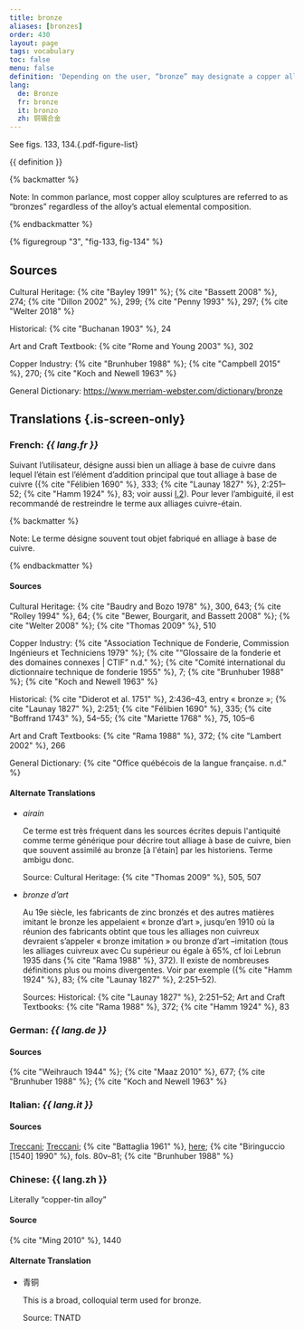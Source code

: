 ```yaml
---
title: bronze
aliases: [bronzes]
order: 430
layout: page
tags: vocabulary
toc: false
menu: false
definition: 'Depending on the user, “bronze” may designate a copper alloy that has tin as the primary added element or any other copper-based alloy. We recommend using the term “bronze” specifically for copper-tin alloys unless qualified by another term (e.g., “silicon bronze”). See [I.2§1](/vol-1/2/#S1).'
lang:
  de: Bronze
  fr: bronze
  it: bronzo
  zh: 铜锡合金
---
```


See figs. 133, 134.{.pdf-figure-list}

{{ definition }}

{% backmatter %}

Note: In common parlance, most copper alloy sculptures are referred to as “bronzes” regardless of the alloy’s actual elemental composition.

{% endbackmatter %}

{% figuregroup "3", "fig-133, fig-134" %}

## Sources

Cultural Heritage: {% cite "Bayley 1991" %}; {% cite "Bassett 2008" %}, 274; {% cite "Dillon 2002" %}, 299; {% cite "Penny 1993" %}, 297; {% cite "Welter 2018" %}

Historical: {% cite "Buchanan 1903" %}, 24

Art and Craft Textbook: {% cite "Rome and Young 2003" %}, 302

Copper Industry: {% cite "Brunhuber 1988" %}; {% cite "Campbell 2015" %}, 270; {% cite "Koch and Newell 1963" %}

General Dictionary: <https://www.merriam-webster.com/dictionary/bronze>

## Translations {.is-screen-only}

<div class="accordion">

### **French**: *{{ lang.fr }}*

Suivant l’utilisateur, désigne aussi bien un alliage à base de cuivre dans lequel l’étain est l’élément d’addition principal que tout alliage à base de cuivre ({% cite "Félibien 1690" %}, 333; {% cite "Launay 1827" %}, 2:251–52; {% cite "Hamm 1924" %}, 83; voir aussi [I.2](/vol-1/2/)). Pour lever l’ambiguité, il est recommandé de restreindre le terme aux alliages cuivre-étain.

{% backmatter %}

Note: Le terme désigne souvent tout objet fabriqué en alliage à base de cuivre.

{% endbackmatter %}

#### Sources

Cultural Heritage: {% cite "Baudry and Bozo 1978" %}, 300, 643; {% cite "Rolley 1994" %}, 64; {% cite "Bewer, Bourgarit, and Bassett 2008" %}; {% cite "Welter 2008" %}; {% cite "Thomas 2009" %}, 510

Copper Industry: {% cite "Association Technique de Fonderie, Commission Ingénieurs et Techniciens 1979" %}; {% cite "“Glossaire de la fonderie et des domaines connexes | CTIF” n.d." %}; {% cite "Comité international du dictionnaire technique de fonderie 1955" %}, 7; {% cite "Brunhuber 1988" %}; {% cite "Koch and Newell 1963" %}

Historical: {% cite "Diderot et al. 1751" %}, 2:436–43, entry « bronze »; {% cite "Launay 1827" %}, 2:251; {% cite "Félibien 1690" %}, 335; {% cite "Boffrand 1743" %}, 54–55; {% cite "Mariette 1768" %}, 75, 105–6

Art and Craft Textbooks: {% cite "Rama 1988" %}, 372; {% cite "Lambert 2002" %}, 266

General Dictionary: {% cite "Office québécois de la langue française. n.d." %}

#### Alternate Translations

- *airain*

    Ce terme est très fréquent dans les sources écrites depuis l'antiquité comme terme générique pour décrire tout alliage à base de cuivre, bien que souvent assimilé au bronze [à l'étain] par les historiens. Terme ambigu donc.

    Source: Cultural Heritage: {% cite "Thomas 2009" %}, 505, 507

- *bronze d’art*

    Au 19e siècle, les fabricants de zinc bronzés et des autres matières imitant le bronze les appelaient « bronze d’art », jusqu’en 1910 où la réunion des fabricants obtint que tous les alliages non cuivreux devraient s’appeler « bronze imitation » ou bronze d’art –imitation (tous les alliages cuivreux avec Cu supérieur ou égale à 65%, cf loi Lebrun 1935 dans {% cite "Rama 1988" %}, 372). Il existe de nombreuses définitions plus ou moins divergentes. Voir par exemple ({% cite "Hamm 1924" %}, 83; {% cite "Launay 1827" %}, 2:251–52).

    Sources: Historical: {% cite "Launay 1827" %}, 2:251–52; Art and Craft Textbooks: {% cite "Rama 1988" %}, 372; {% cite "Hamm 1924" %}, 83

### **German**: *{{ lang.de }}*

#### Sources

{% cite "Weihrauch 1944" %}; {% cite "Maaz 2010" %}, 677; {% cite "Brunhuber 1988" %}; {% cite "Koch and Newell 1963" %}

### **Italian**: *{{ lang.it }}*

#### Sources
[Treccani](http://www.treccani.it/vocabolario/bronzo/); [Treccani](https://www.treccani.it/enciclopedia/fusione_%28Enciclopedia-Italiana%29/); {% cite "Battaglia 1961" %}, [here](http://www.gdli.it/pdf_viewer/Scripts/pdf.js/web/viewer.asp?file=/PDF/GDLI02/GDLI_02_ocr_400.pdf&parola); {% cite "Biringuccio [1540] 1990" %}, fols. 80v–81; {% cite "Brunhuber 1988" %}

### **Chinese**: {{ lang.zh }}

Literally “copper-tin alloy”

#### Source

{% cite "Ming 2010" %}, 1440

#### Alternate Translation

- 青铜

    This is a broad, colloquial term used for bronze.

    Source: TNATD

</div>
